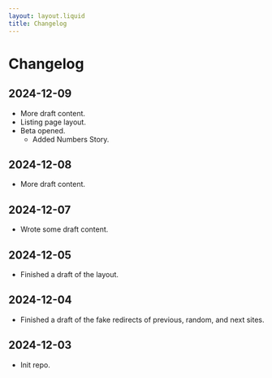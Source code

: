 ```yaml
---
layout: layout.liquid
title: Changelog
---
```


# Changelog

## 2024-12-09

- More draft content.
- Listing page layout.
- Beta opened.
  - Added Numbers Story.

## 2024-12-08

- More draft content.

## 2024-12-07

- Wrote some draft content.

## 2024-12-05

- Finished a draft of the layout.

## 2024-12-04

- Finished a draft of the fake redirects of previous, random, and next sites.

## 2024-12-03

- Init repo.
